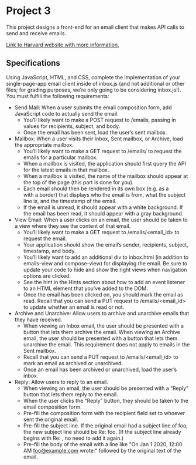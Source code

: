 # Project 3
This project designs a front-end for an email client that makes API calls to send and receive emails.

[Link to Harvard website with more information.](https://cs50.harvard.edu/web/2020/projects/3/mail/)

## Specifications
Using JavaScript, HTML, and CSS, complete the implementation of your single-page-app email client inside of inbox.js
(and not additional or other files; for grading purposes, we’re only going to be considering inbox.js!). You must
fulfill the following requirements:

- Send Mail: When a user submits the email composition form, add JavaScript code to actually send the email.
  - You’ll likely want to make a POST request to /emails, passing in values for recipients, subject, and body.
  - Once the email has been sent, load the user’s sent mailbox.
- Mailbox: When a user visits their Inbox, Sent mailbox, or Archive, load the appropriate mailbox. 
  - You’ll likely want to make a GET request to /emails/<mailbox> to request the emails for a particular mailbox. 
  - When a mailbox is visited, the application should first query the API for the latest emails in that mailbox.
  - When a mailbox is visited, the name of the mailbox should appear at the top of the page (this part is done for you).
  - Each email should then be rendered in its own box (e.g. as a <div> with a border) that displays who the email is
  from, what the subject line is, and the timestamp of the email.
  - If the email is unread, it should appear with a white background. If the email has been read, it should appear with
  a gray background.
- View Email: When a user clicks on an email, the user should be taken to a view where they see the content of that email. 
  - You’ll likely want to make a GET request to /emails/<email_id> to request the email.
  - Your application should show the email’s sender, recipients, subject, timestamp, and body.
  - You’ll likely want to add an additional div to inbox.html (in addition to emails-view and compose-view) for
  displaying the email. Be sure to update your code to hide and show the right views when navigation options are clicked.
  - See the hint in the Hints section about how to add an event listener to an HTML element that you’ve added to the DOM.
  - Once the email has been clicked on, you should mark the email as read. Recall that you can send a PUT request to
  /emails/<email_id> to update whether an email is read or not.
- Archive and Unarchive: Allow users to archive and unarchive emails that they have received.
  - When viewing an Inbox email, the user should be presented with a button that lets them archive the email. When
  viewing an Archive email, the user should be presented with a button that lets them unarchive the email. This
  requirement does not apply to emails in the Sent mailbox.
  - Recall that you can send a PUT request to /emails/<email_id> to mark an email as archived or unarchived.
  - Once an email has been archived or unarchived, load the user’s inbox.
- Reply: Allow users to reply to an email.
  - When viewing an email, the user should be presented with a “Reply” button that lets them reply to the email.
  - When the user clicks the “Reply” button, they should be taken to the email composition form.
  - Pre-fill the composition form with the recipient field set to whoever sent the original email.
  - Pre-fill the subject line. If the original email had a subject line of foo, the new subject line should be Re: foo.
(If the subject line already begins with Re: , no need to add it again.)
  - Pre-fill the body of the email with a line like "On Jan 1 2020, 12:00 AM foo@example.com wrote:" followed by the
  original text of the email.
